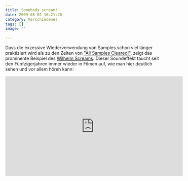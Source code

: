```yaml
---
title: Somebody scream!
date: 2009-08-02 16:21:26
category: Verschiedenes
tags: []
image: ''

---
```


Dass die exzessive Wiederverwendung von Samples schon viel länger praktiziert wird als zu den Zeiten von ["All Samples Cleared!"](http://en.wikipedia.org/wiki/All_Samples_Cleared!), zeigt das prominente Beispiel des [Wilhelm Screams](http://en.wikipedia.org/wiki/Wilhelm_scream). Dieser Soundeffekt taucht seit den Fünfzigerjahren immer wieder in Filmen auf, wie man hier deutlich sehen und vor allem hören kann:  
<iframe width="560" height="315" src="https://www.youtube.com/embed/cdbYsoEasio" title="YouTube video player" frameborder="0" allow="accelerometer; autoplay; clipboard-write; encrypted-media; gyroscope; picture-in-picture" allowfullscreen></iframe>
